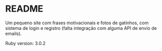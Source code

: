 # README

Um pequeno site com frases motivacionais e fotos de gatinhos, com sistema de login e registro (falta integração com alguma API de envio de emails).

Ruby version: 3.0.2
